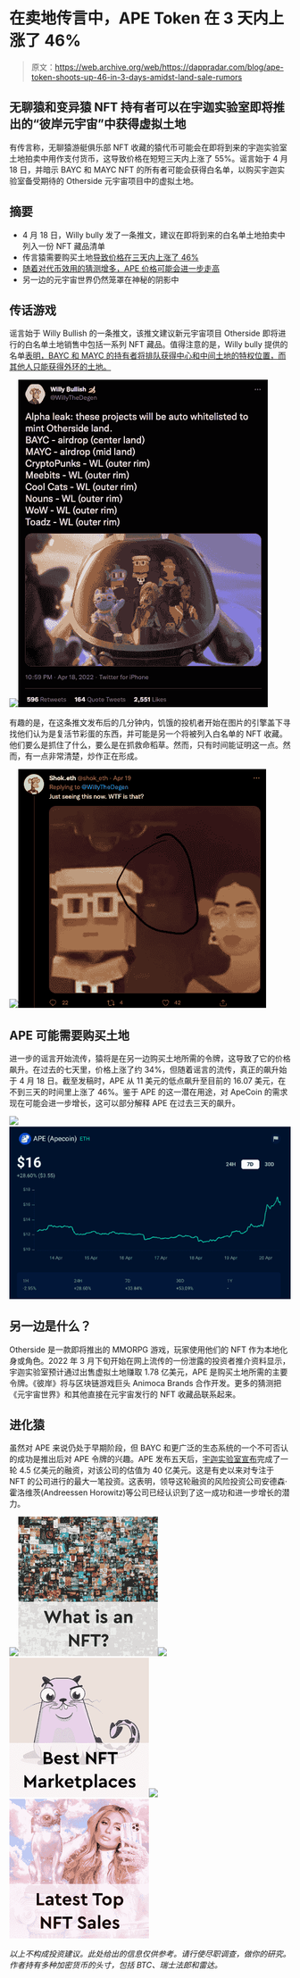 # 在卖地传言中，APE Token 在 3 天内上涨了 46%

> 原文：<https://web.archive.org/web/https://dappradar.com/blog/ape-token-shoots-up-46-in-3-days-amidst-land-sale-rumors>

## 无聊猿和变异猿 NFT 持有者可以在宇迦实验室即将推出的“彼岸元宇宙”中获得虚拟土地

有传言称，无聊猿游艇俱乐部 NFT 收藏的猿代币可能会在即将到来的宇迦实验室土地拍卖中用作支付货币，这导致价格在短短三天内上涨了 55%。谣言始于 4 月 18 日，并暗示 BAYC 和 MAYC NFT 的所有者可能会获得白名单，以购买宇迦实验室备受期待的 Otherside 元宇宙项目中的虚拟土地。

## 摘要

*   4 月 18 日，Willy bully 发了一条推文，建议在即将到来的白名单土地拍卖中列入一份 NFT 藏品清单
*   传言猿需要购买土地[导致价格在三天内上涨了 46%](https://web.archive.org/web/20221127162258/https://dappradar.com/hub/token/eth/APE?from=0x4d224452801aced8b2f0aebe155379bb5d594381)
*   [随着对代币效用的猜测增多，APE 价格可能会进一步走高](https://web.archive.org/web/20221127162258/https://dappradar.com/blog/ape-token-shoots-up-46-in-3-days-amidst-land-sale-rumors/#APE-potentially-needed-to-purchase-land-)
*   另一边的元宇宙世界仍然笼罩在神秘的阴影中

## 传话游戏

谣言始于 Willy Bullish 的一条推文，该推文建议新元宇宙项目 Otherside 即将进行的白名单土地销售中包括一系列 NFT 藏品。值得注意的是，Willy bully 提供的名单[表明，BAYC 和 MAYC 的持有者将排队获得中心和中间土地的特权位置，而其他人只能获得外环的土地。](https://web.archive.org/web/20221127162258/https://twitter.com/WillyTheDegen/status/1516144319874232323?ref_src=twsrc%5Etfw%7Ctwcamp%5Etweetembed%7Ctwterm%5E1516144319874232323%7Ctwgr%5E%7Ctwcon%5Es1_&ref_url=https%3A%2F%2Fcointelegraph.com%2Fnews%2Fapecoin-ape-price-climbs-55-in-three-days-as-a-bayc-land-drop-rumor-goes-viral)

![](img/937fc8253aeebff6490d9001285bce64.png)![](img/6729c22d35c9c8b5c5a004b0a0f7102c.png)

有趣的是，在这条推文发布后的几分钟内，饥饿的投机者开始在图片的引擎盖下寻找他们认为是复活节彩蛋的东西，并可能是另一个将被列入白名单的 NFT 收藏。他们要么是抓住了什么，要么是在抓救命稻草。然而，只有时间能证明这一点。然而，有一点非常清楚，炒作正在形成。

![](img/1d2b303728fe39e263a678fce8c26034.png)![](img/3300e3be62f6ae90f9d350c1f021796e.png)

## APE 可能需要购买土地

进一步的谣言开始流传，猿将是在另一边购买土地所需的令牌，这导致了它的价格飙升。在过去的七天里，价格上涨了约 34%，但随着谣言的流传，真正的飙升始于 4 月 18 日。截至发稿时，APE 从 11 美元的低点飙升至目前的 16.07 美元，在不到三天的时间里上涨了 46%。鉴于 APE 的这一潜在用途，对 ApeCoin 的需求现在可能会进一步增长，这可以部分解释 APE 在过去三天的飙升。

![](img/59327389bcbf8ccb149b1f51d272d028.png)![](img/3622ff7c84ad32278cf9d647a27d869b.png)

## 另一边是什么？

Otherside 是一款即将推出的 MMORPG 游戏，玩家使用他们的 NFT 作为本地化身或角色。2022 年 3 月下旬开始在网上流传的一份泄露的投资者推介资料显示，宇迦实验室预计通过出售虚拟土地赚取 1.78 亿美元，APE 是购买土地所需的主要令牌。《彼岸》将与区块链游戏巨头 Animoca Brands 合作开发。更多的猜测把《元宇宙世界》和其他直接在元宇宙发行的 NFT 收藏品联系起来。

## 进化猿

虽然对 APE 来说仍处于早期阶段，但 BAYC 和更广泛的生态系统的一个不可否认的成功是推出后对 APE 令牌的兴趣。APE 发布五天后，[宇迦实验室宣布](/web/20221127162258/https://dappradar.com/blog/how-yuga-labs-nfts-became-a-dominant-force-with-an-8-1b-market-cap/)完成了一轮 4.5 亿美元的融资，对该公司的估值为 40 亿美元。这是有史以来对专注于 NFT 的公司进行的最大一笔投资。这表明，领导这轮融资的风险投资公司安德森·霍洛维茨(Andreessen Horowitz)等公司已经认识到了这一成功和进一步增长的潜力。

[](https://web.archive.org/web/20221127162258/https://dappradar.com/blog/what-are-non-fungible-tokens-nfts)[![](img/87befc4a1e42119d30e207f259589417.png)<picture>![](img/2d22d69a3f79c8eb9b8739b95b5dce5f.png)</picture>](https://web.archive.org/web/20221127162258/https://dappradar.com/blog/what-are-non-fungible-tokens-nfts)[](https://web.archive.org/web/20221127162258/https://dappradar.com/nft/marketplaces)[![](img/87befc4a1e42119d30e207f259589417.png)<picture>![](img/bf55dbd440d768a78214d494fe8b6681.png)</picture>](https://web.archive.org/web/20221127162258/https://dappradar.com/nft/marketplaces)[](https://web.archive.org/web/20221127162258/https://dappradar.com/nft/sales)[![](img/87befc4a1e42119d30e207f259589417.png)<picture>![](img/53e22fbf84ab96b27d1f54e52f0855cf.png)</picture>](https://web.archive.org/web/20221127162258/https://dappradar.com/nft/sales)

*以上不构成投资建议。此处给出的信息仅供参考。请行使尽职调查，做你的研究。作者持有多种加密货币的头寸，包括 BTC、瑞士法郎和雷达。*